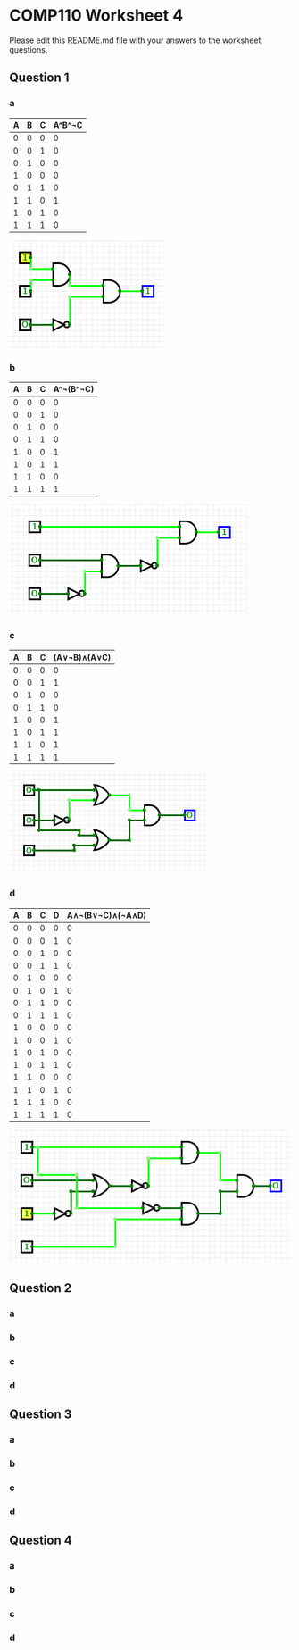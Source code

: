 # COMP110 Worksheet 4

Please edit this README.md file with your answers to the worksheet questions.

## Question 1

### a
| A | B | C | A^B^¬C |
|---|---|---|--------|
| 0 | 0 | 0 | 0      |
| 0 | 0 | 1 | 0      |
| 0 | 1 | 0 | 0      |
| 1 | 0 | 0 | 0      |
| 0 | 1 | 1 | 0      |
| 1 | 1 | 0 | 1      |
| 1 | 0 | 1 | 0      |
| 1 | 1 | 1 | 0      |

![LogicCircuitA](LogicCircuitA.PNG)

### b
| A | B | C | A^¬(B^¬C) |
|---|---|---|-----------|
| 0 | 0 | 0 | 0         |
| 0 | 0 | 1 | 0         |
| 0 | 1 | 0 | 0         |
| 0 | 1 | 1 | 0         |
| 1 | 0 | 0 | 1         |
| 1 | 0 | 1 | 1         |
| 1 | 1 | 0 | 0         |
| 1 | 1 | 1 | 1         |

![LogicCircuitB](logicCircuitB.PNG)

### c
| A | B | C | (A∨¬B)∧(A∨C) |
|---|---|---|--------------|
| 0 | 0 | 0 | 0            |
| 0 | 0 | 1 | 1            |
| 0 | 1 | 0 | 0            |
| 0 | 1 | 1 | 0            |
| 1 | 0 | 0 | 1            |
| 1 | 0 | 1 | 1            |
| 1 | 1 | 0 | 1            |
| 1 | 1 | 1 | 1            |

![LogicCircuitC](logicCircuitC.PNG)

### d
| A | B | C | D | A∧¬(B∨¬C)∧(¬A∧D) |
|---|---|---|---|------------------|
| 0 | 0 | 0 | 0 | 0                |
| 0 | 0 | 0 | 1 | 0                |
| 0 | 0 | 1 | 0 | 0                |
| 0 | 0 | 1 | 1 | 0                |
| 0 | 1 | 0 | 0 | 0                |
| 0 | 1 | 0 | 1 | 0                |
| 0 | 1 | 1 | 0 | 0                |
| 0 | 1 | 1 | 1 | 0                |
| 1 | 0 | 0 | 0 | 0                |
| 1 | 0 | 0 | 1 | 0                |
| 1 | 0 | 1 | 0 | 0                |
| 1 | 0 | 1 | 1 | 0                |
| 1 | 1 | 0 | 0 | 0                |
| 1 | 1 | 0 | 1 | 0                |
| 1 | 1 | 1 | 0 | 0                |
| 1 | 1 | 1 | 1 | 0                |

![LogicCircuitD](logicCircuitD.PNG)

## Question 2

### a


### b

### c

### d

## Question 3

### a

### b

### c

### d

## Question 4

### a

### b

### c

### d

